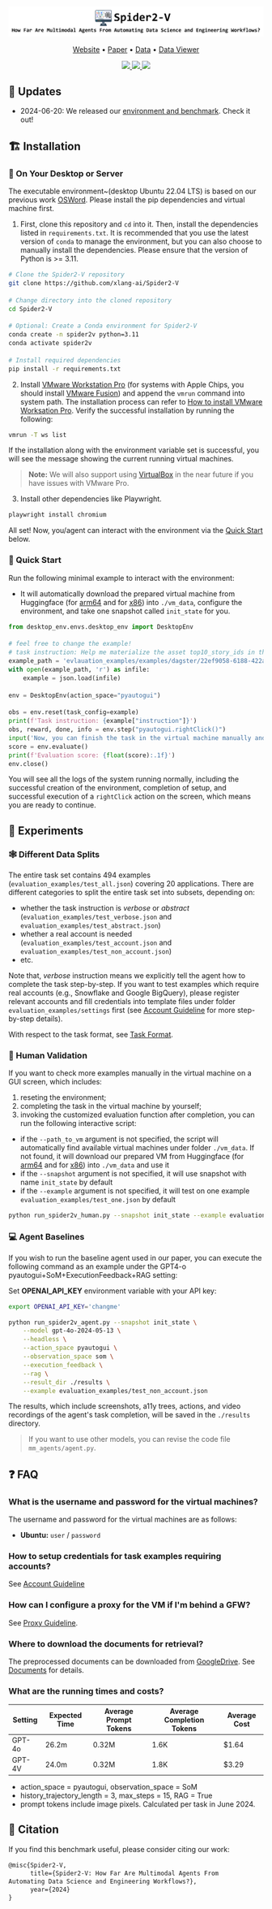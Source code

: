 <p align="center">
  <img src="assets/spider2v-overview.png" alt="Spider2-V">
</p>

<p align="center">
  <a href="https://spider2-v.github.io/">Website</a> •
  <a href="https://arxiv.org/abs/">Paper</a> •
  <a href="https://github.com/xlang-ai/Spider2-V/tree/main/evaluation_examples">Data</a> •
  <a href="https://spider2-v.github.io/explorer.html">Data Viewer</a>
</p>

<p align="center">
    <a href="https://img.shields.io/badge/PRs-Welcome-red">
        <img src="https://img.shields.io/badge/PRs-Welcome-red">
    </a>
    <a href="https://img.shields.io/github/last-commit/xlang-ai/Spider2-V?color=green">
        <img src="https://img.shields.io/github/last-commit/xlang-ai/Spider2-V?color=green">
    </a>
    <a href="https://opensource.org/licenses/Apache-2.0">
        <img src="https://img.shields.io/badge/License-Apache%202.0-blue.svg">
    </a>
    <br/>
</p>


## 📢 Updates
- 2024-06-20: We released our [environment and benchmark](https://github.com/xlang-ai/Spider2-V). Check it out!

## 🏗️ Installation
### 💾 On Your Desktop or Server
The executable environment~(desktop Ubuntu 22.04 LTS) is based on our previous work [OSWord](https://github.com/xlang-ai/OSWorld). Please install the pip dependencies and virtual machine first.

1. First, clone this repository and `cd` into it. Then, install the dependencies listed in `requirements.txt`. It is recommended that you use the latest version of `conda` to manage the environment, but you can also choose to manually install the dependencies. Please ensure that the version of Python is >= 3.11.
```bash
# Clone the Spider2-V repository
git clone https://github.com/xlang-ai/Spider2-V

# Change directory into the cloned repository
cd Spider2-V

# Optional: Create a Conda environment for Spider2-V
conda create -n spider2v python=3.11
conda activate spider2v

# Install required dependencies
pip install -r requirements.txt
```
2. Install [VMware Workstation Pro](https://www.vmware.com/products/workstation-pro/workstation-pro-evaluation.html) (for systems with Apple Chips, you should install [VMware Fusion](https://www.vmware.com/go/getfusion)) and append the `vmrun` command into system path.  The installation process can refer to [How to install VMware Worksation Pro](./INSTALL_VMWARE.md). Verify the successful installation by running the following:
```bash
vmrun -T ws list
```
If the installation along with the environment variable set is successful, you will see the message showing the current running virtual machines.
> **Note:** We will also support using [VirtualBox](https://www.virtualbox.org/) in the near future if you have issues with VMware Pro.

3. Install other dependencies like Playwright.
```bash
playwright install chromium
```
All set! Now, you/agent can interact with the environment via the [Quick Start](#-quick-start) below.


### 🚀 Quick Start
Run the following minimal example to interact with the environment:
- It will automatically download the prepared virtual machine from Huggingface (for [arm64](https://huggingface.co/datasets/xlangai/ubuntu_arm_spider2.0/blob/main/ubuntu-arm.zip) and for [x86](https://huggingface.co/datasets/xlangai/ubuntu_x86_spider2.0/blob/main/ubuntu-x86.zip)) into `./vm_data`, configure the environment, and take one snapshot called `init_state` for you.
```python
from desktop_env.envs.desktop_env import DesktopEnv

# feel free to change the example!
# task instruction: Help me materialize the asset top10_story_ids in this dagster project in the UI. Do NOT materialize other assets.
example_path = 'evlauation_examples/examples/dagster/22ef9058-6188-422a-9c12-e6934e4ed936/22ef9058-6188-422a-9c12-e6934e4ed936.json'
with open(example_path, 'r') as infile:
    example = json.load(infile)

env = DesktopEnv(action_space="pyautogui")

obs = env.reset(task_config=example)
print(f'Task instruction: {example["instruction"]}')
obs, reward, done, info = env.step("pyautogui.rightClick()")
input('Now, you can finish the task in the virtual machine manually and Press ENTER to evaluate ...')
score = env.evaluate()
print(f'Evaluation score: {float(score):.1f}')
env.close()
```
You will see all the logs of the system running normally, including the successful creation of the environment, completion of setup, and successful execution of a `rightClick` action on the screen, which means you are ready to continue.

## 🧪 Experiments
### 🕸️ Different Data Splits
The entire task set contains $494$ examples (`evaluation_examples/test_all.json`) covering $20$ applications. There are different categories to split the entire task set into subsets, depending on:
- whether the task instruction is *verbose* or *abstract* (`evaluation_examples/test_verbose.json` and `evaluation_examples/test_abstract.json`)
- whether a real account is needed (`evaluation_examples/test_account.json` and `evaluation_examples/test_non_account.json`)
- etc.

Note that, *verbose* instruction means we explicitly tell the agent how to complete the task step-by-step. If you want to test examples which require real accounts (e.g., Snowflake and Google BigQuery), please register relevant accounts and fill credentials into template files under folder `evaluation_examples/settings` first (see [Account Guideline](ACCOUNT_GUIDELINE.md) for more step-by-step details).

With respect to the task format, see [Task Format](evaluation_examples/README.md#task-format).

### 👷 Human Validation
If you want to check more examples manually in the virtual machine on a GUI screen, which includes:
1. reseting the environment;
2. completing the task in the virtual machine by yourself;
3. invoking the customized evaluation function after completion,
you can run the following interactive script:
- if the `--path_to_vm` argument is not specified, the script will automatically find available virtual machines under folder `./vm_data`. If not found, it will download our prepared VM from Huggingface (for [arm64](https://huggingface.co/datasets/xlangai/ubuntu_arm_spider2.0/blob/main/ubuntu-arm.zip) and for [x86](https://huggingface.co/datasets/xlangai/ubuntu_x86_spider2.0/blob/main/ubuntu-x86.zip)) into `./vm_data` and use it
- if the `--snapshot` argument is not specified, it will use snapshot with name `init_state` by default
- if the `--example` argument is not specified, it will test on one example `evaluation_examples/test_one.json` by default
```bash
python run_spider2v_human.py --snapshot init_state --example evaluation_examples/test_non_account.json
```

### 💻 Agent Baselines
If you wish to run the baseline agent used in our paper, you can execute the following command as an example under the GPT4-o pyautogui+SoM+ExecutionFeedback+RAG setting:

Set **OPENAI_API_KEY** environment variable with your API key:
```bash
export OPENAI_API_KEY='changme'
```

```bash
python run_spider2v_agent.py --snapshot init_state \
    --model gpt-4o-2024-05-13 \
    --headless \
    --action_space pyautogui \
    --observation_space som \
    --execution_feedback \
    --rag \
    --result_dir ./results \
    --example evaluation_examples/test_non_account.json
```
The results, which include screenshots, a11y trees, actions, and video recordings of the agent's task completion, will be saved in the `./results` directory.

> If you want to use other models, you can revise the code file `mm_agents/agent.py`.


## ❓ FAQ
### What is the username and password for the virtual machines?
The username and password for the virtual machines are as follows:
- **Ubuntu:** `user` / `password`

### How to setup credentials for task examples requiring accounts?

See [Account Guideline](ACCOUNT_GUIDELINE.md)

### How can I configure a proxy for the VM if I'm behind a GFW?

See [Proxy Guideline](PROXY_GUIDELINE.md).

### Where to download the documents for retrieval?
The preprocessed documents can be downloaded from [GoogleDrive](https://drive.usercontent.google.com/download?id=1aGaHXDkBeoUZ9EOIPj7iIRFra_2FjJoZ&export=download&authuser=0&confirm=t). See [Documents](evaluation_examples/documents/README.md) for details.

### What are the running times and costs?
| Setting | Expected Time | Average Prompt Tokens | Average Completion Tokens | Average Cost |
| --------| ------------- | --------------------- | ------------------------- | ------------ |
| GPT-4o  | 26.2m         | 0.32M                 | 1.6K                      | $1.64        |
| GPT-4V  | 24.0m         | 0.32M                 | 1.8K                      | $3.29        |

- action_space = pyautogui, observation_space = SoM
- history_trajectory_length = 3, max_steps = 15, RAG = True
- prompt tokens include image pixels. Calculated per task in June 2024.

## 📄 Citation
If you find this benchmark useful, please consider citing our work:
```
@misc{Spider2-V,
      title={Spider2-V: How Far Are Multimodal Agents From
Automating Data Science and Engineering Workflows?},
      year={2024}
}
```
